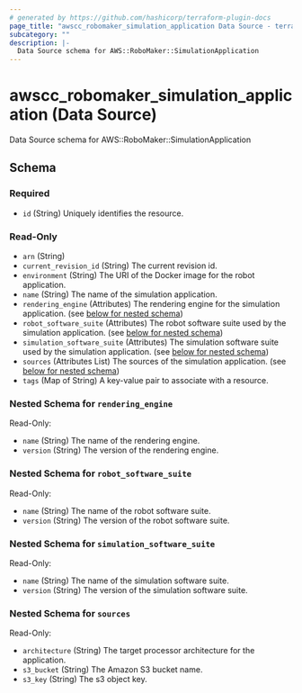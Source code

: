 ```yaml
---
# generated by https://github.com/hashicorp/terraform-plugin-docs
page_title: "awscc_robomaker_simulation_application Data Source - terraform-provider-awscc"
subcategory: ""
description: |-
  Data Source schema for AWS::RoboMaker::SimulationApplication
---
```


# awscc_robomaker_simulation_application (Data Source)

Data Source schema for AWS::RoboMaker::SimulationApplication



<!-- schema generated by tfplugindocs -->
## Schema

### Required

- `id` (String) Uniquely identifies the resource.

### Read-Only

- `arn` (String)
- `current_revision_id` (String) The current revision id.
- `environment` (String) The URI of the Docker image for the robot application.
- `name` (String) The name of the simulation application.
- `rendering_engine` (Attributes) The rendering engine for the simulation application. (see [below for nested schema](#nestedatt--rendering_engine))
- `robot_software_suite` (Attributes) The robot software suite used by the simulation application. (see [below for nested schema](#nestedatt--robot_software_suite))
- `simulation_software_suite` (Attributes) The simulation software suite used by the simulation application. (see [below for nested schema](#nestedatt--simulation_software_suite))
- `sources` (Attributes List) The sources of the simulation application. (see [below for nested schema](#nestedatt--sources))
- `tags` (Map of String) A key-value pair to associate with a resource.

<a id="nestedatt--rendering_engine"></a>
### Nested Schema for `rendering_engine`

Read-Only:

- `name` (String) The name of the rendering engine.
- `version` (String) The version of the rendering engine.


<a id="nestedatt--robot_software_suite"></a>
### Nested Schema for `robot_software_suite`

Read-Only:

- `name` (String) The name of the robot software suite.
- `version` (String) The version of the robot software suite.


<a id="nestedatt--simulation_software_suite"></a>
### Nested Schema for `simulation_software_suite`

Read-Only:

- `name` (String) The name of the simulation software suite.
- `version` (String) The version of the simulation software suite.


<a id="nestedatt--sources"></a>
### Nested Schema for `sources`

Read-Only:

- `architecture` (String) The target processor architecture for the application.
- `s3_bucket` (String) The Amazon S3 bucket name.
- `s3_key` (String) The s3 object key.


